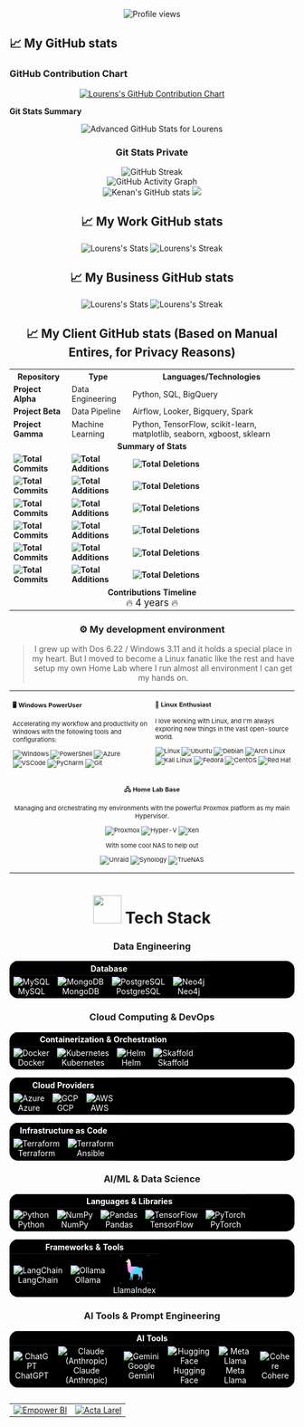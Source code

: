 
<p align="center"><img src="https://komarev.com/ghpvc/?username=lourensaucamp-pvt&color=blueviolet&style=flat-square&label=Profile+Views" alt="Profile views" width="200" height="35"></p>

## 📈 My GitHub stats

### GitHub Contribution Chart
<p align="center">
  <a href="https://github.com/lourensaucamp-pvt">
    <img src="https://ghchart.rshah.org/008080/lourensaucamp-pvt?&bg=2E3440&color=88C0D0&lc=ECEFF4" alt="Lourens's GitHub Contribution Chart">
  </a>
</p>


**Git Stats Summary** 

<p align="center"><img src="https://stats.dooboo.io/api/github-stats-advanced?login=lourensaucamp-pvt" alt="Advanced GitHub Stats for Lourens" width="400"/></p>


<h3 align="center">Git Stats Private</h3>

<div align="center">
  <img src="https://streak-stats.demolab.com/?user=lourensaucamp-pvt&theme=nord&hide_border=true" alt="GitHub Streak" />
  <br>
  <img src="https://github-readme-activity-graph.vercel.app/graph?username=lourensaucamp-pvt&custom_title=Lourens's%20GitHub%20Activity%20Graph&hide_border=true&theme=nord&area=true" alt="GitHub Activity Graph" />
<br>

<img src="https://github-readme-stats.vercel.app/api?username=lourensaucamp-pvt&hide_border=true&border_radius=15&show_icons=true&theme=nord" alt="Kenan's GitHub stats"/>

<img src="https://github-profile-summary-cards.vercel.app/api/cards/profile-details?username=lourensaucamp-pvt&theme=nord&hide_border=true"/>

## 📈 My Work GitHub stats

<div class="badges-githubstats">
  <p align="center">
    <img src="https://github-readme-stats.vercel.app/api?username=lourensaucamp-pvt&theme=nord&show_icons=true&hide_border=true&count_private=true" alt="Lourens's Stats" height="165">
    <img src="https://github-readme-streak-stats.herokuapp.com/?user=lourensaucamp-pvt&theme=nord&hide_border=true" alt="Lourens's Streak" height="165">
  </p>
</div>

## 📈 My Business GitHub stats

<div class="badges-githubstats">
  <p align="center">
    <img src="https://github-readme-stats.vercel.app/api?username=lourensaucamp-pvt&theme=nord&show_icons=true&hide_border=true&count_private=true" alt="Lourens's Stats" height="165">
    <img src="https://github-readme-streak-stats.herokuapp.com/?user=lourensaucamp-pvt&theme=nord&hide_border=true" alt="Lourens's Streak" height="165">
  </p>
</div>

## 📈 My Client GitHub stats (Based on Manual Entires, for Privacy Reasons)

<div class="badges-githubstats">
  <p align="center">
    <table>
      <tr>
        <th>Repository</th>
        <th>Type</th>
        <th>Languages/Technologies</th>
      </tr>
      <tr>
        <td><strong>Project Alpha</strong></td>
        <td>Data Engineering</td>
        <td>Python, SQL, BigQuery</td>
      </tr>
      <tr>
        <td><strong>Project Beta</strong></td>
        <td>Data Pipeline</td>
        <td>Airflow, Looker, Bigquery, Spark</td>
      </tr>
      <tr>
        <td><strong>Project Gamma</strong></td>
        <td>Machine Learning</td>
        <td>Python, TensorFlow, scikit-learn, matplotlib, seaborn, xgboost, sklearn</td>
      </tr>
      <tr>
        <td colspan="3" align="center"><strong>Summary of Stats</strong></td>
      </tr>
      <tr>
        <td><strong><img src="https://img.shields.io/badge/Project ML%20Commits-16-2196F3?style=flat" alt="Total Commits"></strong></td>
        <td><strong><img src="https://img.shields.io/badge/Project ML%20Additions-6,469++%20-4CAF50?style=flat" alt="Total Additions"></strong></td>
        <td><strong><img src="https://img.shields.io/badge/Project ML%20Deletions-2,805--%20-F44336?style=flat" alt="Total Deletions"></strong></td>
      </tr>
      <tr>
        <td><strong><img src="https://img.shields.io/badge/SQL Project 1%20Commits-5-2196F3?style=flat" alt="Total Commits"></strong></td>
        <td><strong><img src="https://img.shields.io/badge/SQL Project 1%20Additions-10,396++%20-4CAF50?style=flat" alt="Total Additions"></strong></td>
        <td><strong><img src="https://img.shields.io/badge/SQL Project 1%20Deletions-5,467--%20-F44336?style=flat" alt="Total Deletions"></strong></td>
      </tr>
      <tr>
        <td><strong><img src="https://img.shields.io/badge/SQL Project 2%20Commits-22-2196F3?style=flat" alt="Total Commits"></strong></td>
        <td><strong><img src="https://img.shields.io/badge/SQL Project 2%20Additions-5,754+++%20-4CAF50?style=flat" alt="Total Additions"></strong></td>
        <td><strong><img src="https://img.shields.io/badge/SQL Project 2%20Deletions-2,871--%20-F44336?style=flat" alt="Total Deletions"></strong></td>
      </tr>
      <tr>
        <td><strong><img src="https://img.shields.io/badge/SQL Project 3%20Commits-17-2196F3?style=flat" alt="Total Commits"></strong></td>
        <td><strong><img src="https://img.shields.io/badge/SQL Project 3%20Additions-12,390+++%20-4CAF50?style=flat" alt="Total Additions"></strong></td>
        <td><strong><img src="https://img.shields.io/badge/SQL Project 3%20Deletions-36,134--%20-F44336?style=flat" alt="Total Deletions"></strong></td>
      </tr>
      <tr>
        <td><strong><img src="https://img.shields.io/badge/Python/SQL Project 1%20Commits-137-2196F3?style=flat" alt="Total Commits"></strong></td>
        <td><strong><img src="https://img.shields.io/badge/Python/SQL Project 1%20Additions-65,591+++%20-4CAF50?style=flat" alt="Total Additions"></strong></td>
        <td><strong><img src="https://img.shields.io/badge/Python/SQL Project 1%20Deletions-13,558--%20-F44336?style=flat" alt="Total Deletions"></strong></td>
      </tr>
<tr>
  <td><strong><img src="https://img.shields.io/badge/Total%20Commits-197-2196F3?style=flat" alt="Total Commits"></strong></td>
  <td><strong><img src="https://img.shields.io/badge/Total%20Additions-100,600+++%20-4CAF50?style=flat" alt="Total Additions"></strong></td>
  <td><strong><img src="https://img.shields.io/badge/Total%20Deletions-60,835--%20-F44336?style=flat" alt="Total Deletions"></strong></td>
</tr>
      <tr>
        <td colspan="3" align="center">
          <strong>Contributions Timeline</strong><br>
          <span style="font-size: 1.2em;">🔥 4 years 🔥</span>
        </td>
      </tr>
    </table>
  </p>
</div>




### <p align="center">⚙️ My development environment </p>

> I grew up with Dos 6.22 / Windows 3.11 and it holds a special place in my heart. But I moved to become a Linux fanatic like the rest and have setup my own Home Lab where I run almost all environment I can get my hands on.

<div class="table-devenvironment">
  <table style="font-size: 11px">
  <tr>
  <td valign="top" width="50%">

#### 🖥️ Windows PowerUser

Accelerating my workflow and productivity on Windows with the following tools and configurations:

![Windows](https://img.shields.io/badge/-Windows-0078D6?style=flat&logo=windows&logoColor=white)
![PowerShell](https://img.shields.io/badge/-PowerShell-5391FE?style=flat&logo=powershell&logoColor=white)
![Azure](https://img.shields.io/badge/-Azure-0078D4?style=flat&logo=microsoft-azure&logoColor=white)
![VSCode](https://img.shields.io/badge/-Visual%20Studio%20Code-007ACC?style=flat&logo=visual-studio-code&logoColor=white)
![PyCharm](https://img.shields.io/badge/-PyCharm-000000?style=flat&logo=pycharm&logoColor=white)
![Git](https://img.shields.io/badge/-Git-F05032?style=flat&logo=git&logoColor=white)

  </td>
  <td valign="top" width="50%">

#### 🐧 Linux Enthusiast

I love working with Linux, and I'm always exploring new things in the vast open-source world.

![Linux](https://img.shields.io/badge/-Linux-000000?style=flat&logo=linux&logoColor=FCC624)
![Ubuntu](https://img.shields.io/badge/-Ubuntu-E95420?style=flat&logo=ubuntu&logoColor=white)
![Debian](https://img.shields.io/badge/-Debian-A81D33?style=flat&logo=debian&logoColor=white)
![Arch Linux](https://img.shields.io/badge/-Arch%20Linux-1793D1?style=flat&logo=arch-linux&logoColor=white)
![Kali Linux](https://img.shields.io/badge/-Kali%20Linux-557C94?style=flat&logo=kali-linux&logoColor=white)
![Fedora](https://img.shields.io/badge/-Fedora-51A2DA?style=flat&logo=fedora&logoColor=white)
![CentOS](https://img.shields.io/badge/-CentOS-262577?style=flat&logo=centos&logoColor=white)
![Red Hat](https://img.shields.io/badge/-Red%20Hat%20Enterprise%20Linux-EE0000?style=flat&logo=redhat&logoColor=white)

  </td>
  </tr>

<tr><td colspan="2" align="center">

#### 🖧 Home Lab Base

Managing and orchestrating my environments with the powerful Proxmox platform as my main Hypervisor.

![Proxmox](https://img.shields.io/badge/-Proxmox-E57000?style=flat&logo=proxmox&logoColor=white)
![Hyper-V](https://img.shields.io/badge/-Microsoft%20Hyper--V-0078D6?style=flat&logo=microsoft&logoColor=white)
![Xen](https://img.shields.io/badge/-XenServer-005571?style=flat&logo=citrix&logoColor=white)

With some cool NAS to help out

![Unraid](https://img.shields.io/badge/-Unraid-F78640?style=flat&logo=unraid&logoColor=white)
![Synology](https://img.shields.io/badge/-Synology-0C0C0C?style=flat&logo=synology&logoColor=white)
![TrueNAS](https://img.shields.io/badge/-TrueNAS-0078D4?style=flat&logo=truenas&logoColor=white)

  </td>
</tr>
  
  </table>
</div>


<h1 align="center"><img src="https://media2.giphy.com/media/QssGEmpkyEOhBCb7e1/giphy.gif?cid=ecf05e47a0n3gi1bfqntqmob8g9aid1oyj2wr3ds3mg700bl&rid=giphy.gif" width="50px" height="50px"> Tech Stack</h1>

<h3 align="center">Data Engineering</h3>

<div align="center">
<table style="background-color: black; color: white; border: none; border-radius: 15px; overflow: hidden;">
  <thead>
    <tr>
      <th colspan="4" align="center" style="color: white;">Database</th>
    </tr>
  </thead>
  <tbody>
    <tr>
      <td align="center" style="border: none;">
        <img src="https://techstack-generator.vercel.app/mysql-icon.svg" alt="MySQL" width="50" height="50"/><br>MySQL
      </td>
      <td align="center" style="border: none;">
        <img src="https://skillicons.dev/icons?i=mongodb" alt="MongoDB" width="50" height="50"/><br>MongoDB
      </td>
      <td align="center" style="border: none;">
        <img src="https://skillicons.dev/icons?i=postgresql" alt="PostgreSQL" width="50" height="50"/><br>PostgreSQL
      </td>
      <td align="center" style="border: none;">
        <img src="https://upload.wikimedia.org/wikipedia/commons/e/e5/Neo4j-logo_color.png" alt="Neo4j" width="100" height="40"/><br>Neo4j
      </td>
    </tr>
  </tbody>
</table>
</div>

<h3 align="center">Cloud Computing & DevOps</h3>

<div align="center">
<table style="background-color: black; color: white; border: none; border-radius: 15px; overflow: hidden;">
  <thead>
    <tr>
      <th colspan="4" align="center" style="color: white;">Containerization & Orchestration</th>
    </tr>
  </thead>
  <tbody>
    <tr>
      <td align="center" style="border: none;">
        <img src="https://techstack-generator.vercel.app/docker-icon.svg" alt="Docker" width="50" height="50"/><br>Docker
      </td>
      <td align="center" style="border: none;">
        <img src="https://techstack-generator.vercel.app/kubernetes-icon.svg" alt="Kubernetes" width="50" height="50"/><br>Kubernetes
      </td>
      <td align="center" style="border: none;">
        <img src="https://helm.sh/img/helm.svg" alt="Helm" width="50" height="50"/><br>Helm
      </td>
      <td align="center" style="border: none;">
        <img src="https://skaffold.dev/images/skaffold-logo-white.png" alt="Skaffold" width="50" height="50"/><br>Skaffold
      </td>
    </tr>
  </tbody>
</table>
</div>

<div align="center">
<table style="background-color: black; color: white; border: none; border-radius: 15px; overflow: hidden;">
  <thead>
    <tr>
      <th colspan="3" align="center" style="color: white;">Cloud Providers</th>
    </tr>
  </thead>
  <tbody>
    <tr>
      <td align="center" style="border: none;">
        <img src="https://skillicons.dev/icons?i=azure" alt="Azure" width="50" height="50"/><br>Azure
      </td>
      <td align="center" style="border: none;">
        <img src="https://skillicons.dev/icons?i=gcp" alt="GCP" width="50" height="50"/><br>GCP
      </td>
      <td align="center" style="border: none;">
        <img src="https://techstack-generator.vercel.app/aws-icon.svg" alt="AWS" width="50" height="50"/><br>AWS
      </td>
    </tr>
  </tbody>
</table>
</div>

<div align="center">
<table style="background-color: black; color: white; border: none; border-radius: 15px; overflow: hidden;">
  <thead>
    <tr>
      <th colspan="2" align="center" style="color: white;">Infrastructure as Code</th>
    </tr>
  </thead>
  <tbody>
    <tr>
      <td align="center" style="border: none;">
        <img src="https://skillicons.dev/icons?i=terraform" alt="Terraform" width="50" height="50"/><br>Terraform
      </td>
        <td align="center" style="border: none;">
        <img src="https://skillicons.dev/icons?i=ansible" alt="Terraform" width="50" height="50"/><br>Ansible
       </td>
    </tr>
  </tbody>
</table>
</div>

<h3 align="center">AI/ML & Data Science</h3>
<div align="center">
  <table style="background-color: black; color: white; border: none; border-radius: 15px; overflow: hidden;">
  <thead>
    <tr>
      <th colspan="5" align="center" style="color: white;">Languages & Libraries</th>
    </tr>
  </thead>
  <tbody>
    <tr>
      <td align="center" style="border: none;">
        <img src="https://techstack-generator.vercel.app/python-icon.svg" alt="Python" width="50" height="50"/><br>Python
      </td>
      <td align="center" style="border: none;">
        <img src="https://cdn.worldvectorlogo.com/logos/numpy-1.svg" alt="NumPy" width="50" height="50"/><br>NumPy
      </td>
      <td align="center" style="border: none;">
        <img src="https://github.com/valohai/ml-logos/blob/master/pandas.svg" alt="Pandas" width="80" height="50"/><br>Pandas
      </td>
      <td align="center" style="border: none;">
<!--         <img src="https://cdn.worldvectorlogo.com/logos/tensorflow-2.svg" alt="TensorFlow" width="50" height="50"/> -->
        <img src="https://github.com/KenanGain/KenanGain/blob/main/icons/Tensorflow.gif" alt="TensorFlow" width="80" height="70" /><br>TensorFlow
      </td>
      <td align="center" style="border: none;">
        <img src="https://skillicons.dev/icons?i=pytorch" alt="PyTorch" width="50" height="50"/><br>PyTorch
      </td>
    </tr>
  </tbody>
 </table>
</div>

<div align="center">
<table style="background-color: black; color: white; border: none; border-radius: 15px; overflow: hidden;">
  <thead>
    <tr>
      <th colspan="3" align="center" style="color: white;">Frameworks & Tools</th>
    </tr>
  </thead>
  <tbody>
    <tr>
      <td align="center" style="border: none;">
        <img src="https://upload.wikimedia.org/wikipedia/commons/3/3f/LangChain_logo.png" alt="LangChain" width="80" height="50"/><br>LangChain
      </td>
      <td align="center" style="border: none;">
        <img src="https://ollama.ai/public/ollama.png" alt="Ollama" width="50" height="60"/><br>Ollama
      </td>
  <td align="center" style="border: none;">
        <img src="https://github.com/run-llama/logos/blob/main/LlamaLogo%20Square.png" alt="LlamaIndex" width="50" height="50"/><br>LlamaIndex
      </td>
    </tr>
  </tbody>
</table>
</div>


<h3 align="center"> AI Tools & Prompt Engineering</h3>
<div align="center">
 <table style="background-color: black; color: white; border: none; border-radius: 15px; overflow: hidden;">
  <thead>
    <tr>
      <th colspan="6" align="center" style="color: white;">AI Tools</th>
    </tr>
  </thead>
  <tbody>
    <tr>
      <td align="center" style="border: none;">
        <img src="https://upload.wikimedia.org/wikipedia/commons/0/04/ChatGPT_logo.svg" width="50" height="50" alt="ChatGPT"/><br>ChatGPT
      </td>
       <td align="center" style="border: none;">
        <img src="https://uxwing.com/wp-content/themes/uxwing/download/brands-and-social-media/claude-ai-icon.png" width="50" height="50" alt="Claude (Anthropic)"/><br>Claude (Anthropic)
      </td>
      <td align="center" style="border: none;">
<!--         <img src="https://upload.wikimedia.org/wikipedia/commons/8/8a/Google_Gemini_logo.svg" width="50" height="50" alt="Google Gemini"/> -->
        <img src="https://github.com/KenanGain/KenanGain/blob/main/icons/Gemini.gif" alt="Gemini" width="80" height="80" /><br>Google Gemini
      </td>
      <td align="center" style="border: none;">
        <img src="https://huggingface.co/front/assets/huggingface_logo-noborder.svg" width="50" height="50" alt="Hugging Face"/><br>Hugging Face
      </td>
      <td align="center" style="border: none;">
        <img src="https://upload.wikimedia.org/wikipedia/commons/a/ab/Meta-Logo.png" width="80" height="50" alt="Meta Llama"/><br>Meta Llama
      </td>
      <td align="center" style="border: none;">
        <img src="https://asset.brandfetch.io/idfDTLvPCK/idbbhgStc3.svg" width="80" height="50" alt="Cohere"/><br>Cohere
      </td>
    </tr>
  </tbody>
</table>
</div>

<div style="display: flex; justify-content: center;">
  <table>
    <tr>
      <td>
        <a href="https://www.empowerbi.com" target="_blank">
          <img src="https://www.empowerbi.com/images/settings/H9pBZsD715spGoWeRDhtfSZCwFlLcvQPOVYKqJ5M.png" alt="Empower BI" width="100">
        </a>
      </td>
      <td>
        <a href="https://www.actalarel.com" target="_blank">
          <img src="https://img1.wsimg.com/isteam/ip/6e05ac36-fa30-4677-9346-ad701d9bc5de/blob.png/:/rs=w:100,h:100,cg=true,m/cr=w:100,h:100/qt=q:95" alt="Acta Larel" width="100">
        </a>
      </td>
    </tr>
  </table>
</div>

